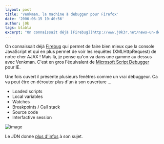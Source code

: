```yaml
---
layout: post
title: 'Venkman, la machine à debugger pour Firefox'
date: '2006-06-15 10:40:56'
author: j0k
tags: blabla
excerpt: "On connaissait déjà [Firebug](http://www.j0k3r.net/news-un-debugger-dans-la-nouvelle-version-0-4-de-firebug-1311.html) qui permet de faire bien mieux que la console JavaScript et qui en plus permet de voir les requêtes (XMLHttpRequest) de notre cher AJAX !     \nMais là, je pense qu'on va dans une gamme au dessus avec Venkman. C'est en gros l'équivalent de      …"
---
```


On connaissait déjà [Firebug](http://www.j0k3r.net/news-un-debugger-dans-la-nouvelle-version-0-4-de-firebug-1311.html) qui permet de faire bien mieux que la console JavaScript et qui en plus permet de voir les requêtes (XMLHttpRequest) de notre cher AJAX !
Mais là, je pense qu'on va dans une gamme au dessus avec Venkman. C'est en gros l'équivalent de [Microsoft Script Debugger](http://www.j0k3r.net/chtit-truc-un-debugger-pour-ie-40.html) pour IE.

Une fois ouvert il présente plusieurs fenêtres comme un vrai débuggeur. Ca va peut être en dérouter plus d'un à son ouverture ...
* Loaded scripts
* Local variables
* Watches
* Breakpoints / Call stack
* Source code
* Interfactive session

 ![image](http://developpeur.journaldunet.com/exemples/firefox/venkman-01.jpg)

Le JDN donne [plus d'infos](http://developpeur.journaldunet.com/tutoriel/out/060529-extension-firefox-venkman-debogeur-javascript.shtml) à son sujet.

